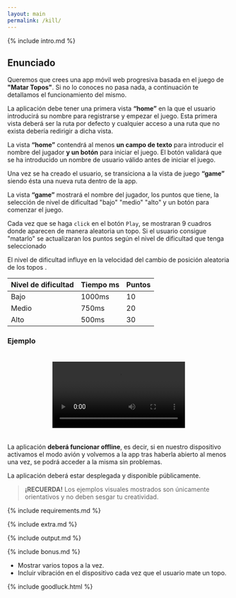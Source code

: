 ```yaml
---
layout: main
permalink: /kill/
---
```


{% include intro.md %}

## Enunciado

Queremos que crees una app móvil web progresiva basada en el juego de **"Matar Topos"**. Si no lo conoces no pasa nada, a continuación te detallamos el funcionamiento del mismo.

La aplicación debe tener una primera vista **“home”** en la que el usuario introducirá su nombre para registrarse y empezar el juego. Esta primera vista deberá ser la ruta por defecto y cualquier acceso a una ruta que no exista debería redirigir a dicha vista.

La vista **“home”** contendrá al menos **un campo de texto** para introducir el nombre del jugador **y un botón** para iniciar el juego. El botón validará que se ha introducido un nombre de usuario válido antes de iniciar el juego.

Una vez se ha creado el usuario, se transiciona a la vista de juego **“game”** siendo ésta una nueva ruta dentro de la app.

La vista **“game”** mostrará el nombre del jugador, los puntos que tiene, la selección de nivel de dificultad "bajo" "medio" "alto" y un botón para comenzar el juego.

Cada vez que se haga `click` en el botón `Play`, se mostraran 9 cuadros donde aparecen de manera aleatoria un topo. Si el usuario consigue "matarlo" se actualizaran los puntos según el nivel de dificultad que tenga seleccionado

El nivel de dificultad influye en la velocidad del cambio de posición aleatoria de los topos .

| Nivel de dificultad | Tiempo ms | Puntos |
| ------------------- | --------- | ------ |
| Bajo                | 1000ms    | 10     |
| Medio               | 750ms     | 20     |
| Alto                | 500ms     | 30     |

### Ejemplo

<div style="display: flex; justify-content: center; align-items: center;">
  <video style="padding: 20px; " controls autoplay>
    <source s rc="{{ '/assets/movies/kill.mov' | relative_url }}" type="video/mp4">
    <img src="{{ '/assets/images/kill.gif' | relative_url }}" alt="Ejemplo de ejecución">
  </video>
</div>

La aplicación **deberá funcionar offline**, es decir, si en nuestro dispositivo activamos el modo avión y volvemos a la app tras haberla abierto al menos una vez, se podrá acceder a la misma sin problemas.

La aplicación deberá estar desplegada y disponible públicamente.

> **¡RECUERDA!** Los ejemplos visuales mostrados son únicamente orientativos y no deben sesgar tu creatividad.

{% include requirements.md %}

{% include extra.md %}

{% include output.md %}

{% include bonus.md %}

- Mostrar varios topos a la vez.
- Incluir vibración en el dispositivo cada vez que el usuario mate un topo.

{% include goodluck.html %}
